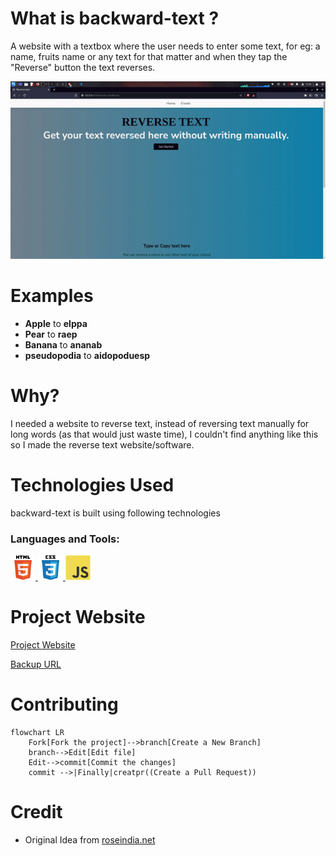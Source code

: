 # What is backward-text ?

A website with a textbox where the user needs to enter some text, for eg: a name, fruits name or any text for that matter and when they tap the "Reverse" button the text reverses.

<!-- ![Reverse-Demo](./assets/Reverse%20text.gif) -->
![Reverse-Demo](./assets/reverse.gif)

# Examples

- **Apple** to **elppa**
- **Pear** to **raep**
- **Banana** to **ananab**
- **pseudopodia** to **aidopoduesp**

# Why?

I needed a website to reverse text, instead of reversing text manually for long words (as that would just waste time), I couldn't find anything like this so I made the reverse text website/software.

# Technologies Used

backward-text is built using following technologies

<h3 align="left">Languages and Tools:</h3>
<p align="left"> <a href="https://www.w3.org/html/" target="_blank" rel="noreferrer"> <img src="https://raw.githubusercontent.com/devicons/devicon/master/icons/html5/html5-original-wordmark.svg" alt="html5" width="40" height="40"/> </a> <a href="https://www.w3schools.com/css/" target="_blank" rel="noreferrer"> <img src="https://raw.githubusercontent.com/devicons/devicon/master/icons/css3/css3-original-wordmark.svg" alt="css3" width="40" height="40"/> </a> <a href="https://developer.mozilla.org/en-US/docs/Web/JavaScript" target="_blank" rel="noreferrer"> <img src="https://raw.githubusercontent.com/devicons/devicon/master/icons/javascript/javascript-original.svg" alt="javascript" width="40" height="40"/> </a> </p>

# Project Website

[Project Website](https://backward-text.kencodes.tech)

[Backup URL](https://backward-text.netlify.app)

# Contributing

```mermaid
flowchart LR
    Fork[Fork the project]-->branch[Create a New Branch]
    branch-->Edit[Edit file]
    Edit-->commit[Commit the changes]
    commit -->|Finally|creatpr((Create a Pull Request))
```

# Credit
- Original Idea from [roseindia.net](https://www.roseindia.net/javascript/javascriptexamples/javascript-reverse-text-string.shtml)
